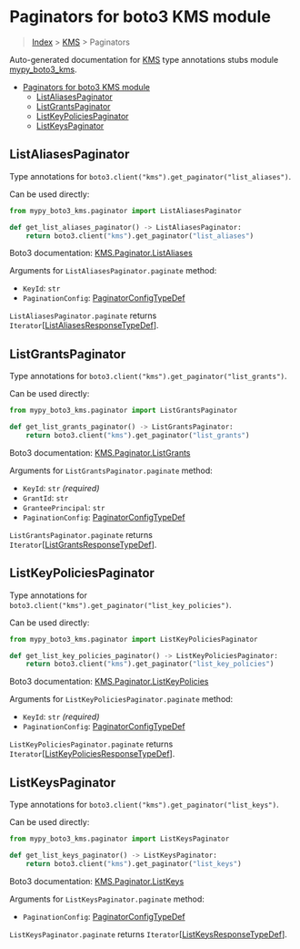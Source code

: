 # Paginators for boto3 KMS module

> [Index](..) > [KMS](.) > Paginators

Auto-generated documentation for
[KMS](https://boto3.amazonaws.com/v1/documentation/api/1.17.74/reference/services/kms.html#KMS)
type annotations stubs module
[mypy_boto3_kms](https://pypi.org/project/mypy-boto3-kms/).

- [Paginators for boto3 KMS module](#paginators-for-boto3-kms-module)
  - [ListAliasesPaginator](#listaliasespaginator)
  - [ListGrantsPaginator](#listgrantspaginator)
  - [ListKeyPoliciesPaginator](#listkeypoliciespaginator)
  - [ListKeysPaginator](#listkeyspaginator)

## ListAliasesPaginator

Type annotations for `boto3.client("kms").get_paginator("list_aliases")`.

Can be used directly:

```python
from mypy_boto3_kms.paginator import ListAliasesPaginator

def get_list_aliases_paginator() -> ListAliasesPaginator:
    return boto3.client("kms").get_paginator("list_aliases")
```

Boto3 documentation:
[KMS.Paginator.ListAliases](https://boto3.amazonaws.com/v1/documentation/api/1.17.74/reference/services/kms.html#KMS.Paginator.ListAliases)

Arguments for `ListAliasesPaginator.paginate` method:

- `KeyId`: `str`
- `PaginationConfig`:
  [PaginatorConfigTypeDef](./type_defs.md#paginatorconfigtypedef)

`ListAliasesPaginator.paginate` returns
`Iterator`\[[ListAliasesResponseTypeDef](./type_defs.md#listaliasesresponsetypedef)\].

## ListGrantsPaginator

Type annotations for `boto3.client("kms").get_paginator("list_grants")`.

Can be used directly:

```python
from mypy_boto3_kms.paginator import ListGrantsPaginator

def get_list_grants_paginator() -> ListGrantsPaginator:
    return boto3.client("kms").get_paginator("list_grants")
```

Boto3 documentation:
[KMS.Paginator.ListGrants](https://boto3.amazonaws.com/v1/documentation/api/1.17.74/reference/services/kms.html#KMS.Paginator.ListGrants)

Arguments for `ListGrantsPaginator.paginate` method:

- `KeyId`: `str` *(required)*
- `GrantId`: `str`
- `GranteePrincipal`: `str`
- `PaginationConfig`:
  [PaginatorConfigTypeDef](./type_defs.md#paginatorconfigtypedef)

`ListGrantsPaginator.paginate` returns
`Iterator`\[[ListGrantsResponseTypeDef](./type_defs.md#listgrantsresponsetypedef)\].

## ListKeyPoliciesPaginator

Type annotations for `boto3.client("kms").get_paginator("list_key_policies")`.

Can be used directly:

```python
from mypy_boto3_kms.paginator import ListKeyPoliciesPaginator

def get_list_key_policies_paginator() -> ListKeyPoliciesPaginator:
    return boto3.client("kms").get_paginator("list_key_policies")
```

Boto3 documentation:
[KMS.Paginator.ListKeyPolicies](https://boto3.amazonaws.com/v1/documentation/api/1.17.74/reference/services/kms.html#KMS.Paginator.ListKeyPolicies)

Arguments for `ListKeyPoliciesPaginator.paginate` method:

- `KeyId`: `str` *(required)*
- `PaginationConfig`:
  [PaginatorConfigTypeDef](./type_defs.md#paginatorconfigtypedef)

`ListKeyPoliciesPaginator.paginate` returns
`Iterator`\[[ListKeyPoliciesResponseTypeDef](./type_defs.md#listkeypoliciesresponsetypedef)\].

## ListKeysPaginator

Type annotations for `boto3.client("kms").get_paginator("list_keys")`.

Can be used directly:

```python
from mypy_boto3_kms.paginator import ListKeysPaginator

def get_list_keys_paginator() -> ListKeysPaginator:
    return boto3.client("kms").get_paginator("list_keys")
```

Boto3 documentation:
[KMS.Paginator.ListKeys](https://boto3.amazonaws.com/v1/documentation/api/1.17.74/reference/services/kms.html#KMS.Paginator.ListKeys)

Arguments for `ListKeysPaginator.paginate` method:

- `PaginationConfig`:
  [PaginatorConfigTypeDef](./type_defs.md#paginatorconfigtypedef)

`ListKeysPaginator.paginate` returns
`Iterator`\[[ListKeysResponseTypeDef](./type_defs.md#listkeysresponsetypedef)\].
